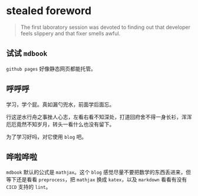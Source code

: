 # stealed foreword

> The first laboratory session was devoted to finding out that developer feels slippery and that fixer smells awful.

## 试试 `mdbook`

`github pages` 好像静态网页都能托管。

## 呼呼呼

学习，学个屁。真如漏勺兜水，前面学后面忘。

行这逆水行舟之事挫人心志，左看右看不知深处，打道回府舍不得一身长衫，浑浑厄厄竟然不知岁月，转头一看什么也没有留下。

为了学习好吗，对它使用 `blog` 吧。

## 哗啦哗啦

`mdbook` 默认的公式是 `mathjax`。这个 `blog` 感觉尽量不要把数学的东西丢进来，但等下还是看看 `preprocess`，把 `mathjax` 换成 `katex`，以及 `markdown` 看看有没有 `CICD` 支持的 `lint`。
